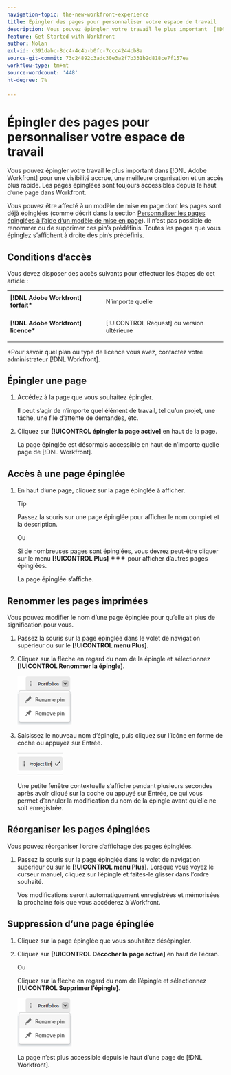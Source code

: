 ```yaml
---
navigation-topic: the-new-workfront-experience
title: Épingler des pages pour personnaliser votre espace de travail
description: Vous pouvez épingler votre travail le plus important  [!DNL Adobe Workfront] pour une visibilité accrue, une meilleure organisation et un accès plus rapide. Les pages épinglées sont toujours accessibles depuis le haut d’une page dans Workfront.
feature: Get Started with Workfront
author: Nolan
exl-id: c391dabc-8dc4-4c4b-b0fc-7ccc4244cb8a
source-git-commit: 73c24892c3adc30e3a2f7b331b2d818ce7f157ea
workflow-type: tm+mt
source-wordcount: '448'
ht-degree: 7%

---
```


# Épingler des pages pour personnaliser votre espace de travail

Vous pouvez épingler votre travail le plus important dans [!DNL Adobe Workfront] pour une visibilité accrue, une meilleure organisation et un accès plus rapide. Les pages épinglées sont toujours accessibles depuis le haut d’une page dans Workfront.

Vous pouvez être affecté à un modèle de mise en page dont les pages sont déjà épinglées (comme décrit dans la section [Personnaliser les pages épinglées à l’aide d’un modèle de mise en page](../../administration-and-setup/customize-workfront/use-layout-templates/customize-pinned-pages.md)). Il n’est pas possible de renommer ou de supprimer ces pin’s prédéfinis. Toutes les pages que vous épinglez s’affichent à droite des pin’s prédéfinis.

## Conditions d’accès

Vous devez disposer des accès suivants pour effectuer les étapes de cet article :

<table style="table-layout:auto"> 
 <col> 
 </col> 
 <col> 
 </col> 
 <tbody> 
  <tr> 
   <td role="rowheader"><strong>[!DNL Adobe Workfront] forfait*</strong></td> 
   <td> <p>N’importe quelle</p> </td> 
  </tr> 
  <tr> 
   <td role="rowheader"><strong>[!DNL Adobe Workfront] licence*</strong></td> 
   <td> <p>[!UICONTROL Request] ou version ultérieure</p> </td> 
  </tr> 
 </tbody> 
</table>

&#42;Pour savoir quel plan ou type de licence vous avez, contactez votre administrateur [!DNL Workfront].

## Épingler une page

1. Accédez à la page que vous souhaitez épingler.

   Il peut s’agir de n’importe quel élément de travail, tel qu’un projet, une tâche, une file d’attente de demandes, etc.

1. Cliquez sur **[!UICONTROL épingler la page active]** en haut de la page.

   La page épinglée est désormais accessible en haut de n’importe quelle page de [!DNL Workfront].

## Accès à une page épinglée

1. En haut d’une page, cliquez sur la page épinglée à afficher.

   >[!TIP]
   >
   >Passez la souris sur une page épinglée pour afficher le nom complet et la description.

   Ou

   Si de nombreuses pages sont épinglées, vous devrez peut-être cliquer sur le menu **[!UICONTROL Plus]** ![](assets/more-icon-spectrum.png) pour afficher d’autres pages épinglées.

   La page épinglée s’affiche.

## Renommer les pages imprimées

Vous pouvez modifier le nom d’une page épinglée pour qu’elle ait plus de signification pour vous.

1. Passez la souris sur la page épinglée dans le volet de navigation supérieur ou sur le **[!UICONTROL menu Plus]**.
1. Cliquez sur la flèche en regard du nom de la épingle et sélectionnez **[!UICONTROL Renommer la épingle]**.

   ![Renommer le pin](assets/rename-remove-pin.png)

1. Saisissez le nouveau nom d’épingle, puis cliquez sur l’icône en forme de coche ou appuyez sur Entrée.

   ![Cliquez sur la coche pour renommer la pin](assets/rename-pin-click-checkmark.png)

   Une petite fenêtre contextuelle s’affiche pendant plusieurs secondes après avoir cliqué sur la coche ou appuyé sur Entrée, ce qui vous permet d’annuler la modification du nom de la épingle avant qu’elle ne soit enregistrée.

## Réorganiser les pages épinglées

Vous pouvez réorganiser l’ordre d’affichage des pages épinglées.

1. Passez la souris sur la page épinglée dans le volet de navigation supérieur ou sur le **[!UICONTROL menu Plus]**. Lorsque vous voyez le curseur manuel, cliquez sur l’épingle et faites-le glisser dans l’ordre souhaité.

   Vos modifications seront automatiquement enregistrées et mémorisées la prochaine fois que vous accéderez à Workfront.

## Suppression d’une page épinglée

1. Cliquez sur la page épinglée que vous souhaitez désépingler.
1. Cliquez sur **[!UICONTROL Décocher la page active]** en haut de l’écran.

   Ou

   Cliquez sur la flèche en regard du nom de l’épingle et sélectionnez **[!UICONTROL Supprimer l’épingle]**.

   ![Supprimer le pin](assets/rename-remove-pin.png)

   La page n’est plus accessible depuis le haut d’une page de [!DNL Workfront].
